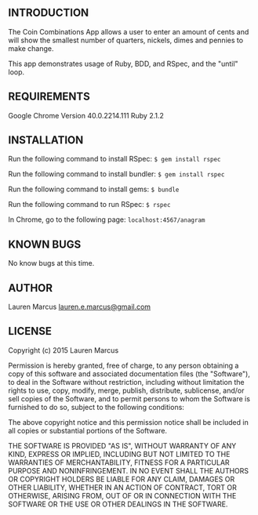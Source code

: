 INTRODUCTION
------------
The Coin Combinations App allows a user to enter an amount of cents and will show the smallest number of quarters, nickels, dimes and pennies to make change.

This app demonstrates usage of Ruby, BDD, and RSpec, and the "until" loop.

REQUIREMENTS
------------
Google Chrome Version 40.0.2214.111
Ruby 2.1.2

INSTALLATION
------------
Run the following command to install RSpec:
`$ gem install rspec`

Run the following command to install bundler:
`$ gem install rspec`

Run the following command to install gems:
`$ bundle`

Run the following command to run RSpec:
`$ rspec`

In Chrome, go to the following page:
`localhost:4567/anagram`

KNOWN BUGS
---------
No know bugs at this time.

AUTHOR
-------
Lauren Marcus
lauren.e.marcus@gmail.com

LICENSE
-------
Copyright (c) 2015 Lauren Marcus

Permission is hereby granted, free of charge, to any person obtaining a copy of this software and associated documentation files (the "Software"), to deal in the Software without restriction, including without limitation the rights to use, copy, modify, merge, publish, distribute, sublicense, and/or sell copies of the Software, and to permit persons to whom the Software is furnished to do so, subject to the following conditions:

The above copyright notice and this permission notice shall be included in all copies or substantial portions of the Software.

THE SOFTWARE IS PROVIDED "AS IS", WITHOUT WARRANTY OF ANY KIND, EXPRESS OR IMPLIED, INCLUDING BUT NOT LIMITED TO THE WARRANTIES OF MERCHANTABILITY, FITNESS FOR A PARTICULAR PURPOSE AND NONINFRINGEMENT. IN NO EVENT SHALL THE AUTHORS OR COPYRIGHT HOLDERS BE LIABLE FOR ANY CLAIM, DAMAGES OR OTHER LIABILITY, WHETHER IN AN ACTION OF CONTRACT, TORT OR OTHERWISE, ARISING FROM, OUT OF OR IN CONNECTION WITH THE SOFTWARE OR THE USE OR OTHER DEALINGS IN THE SOFTWARE.
